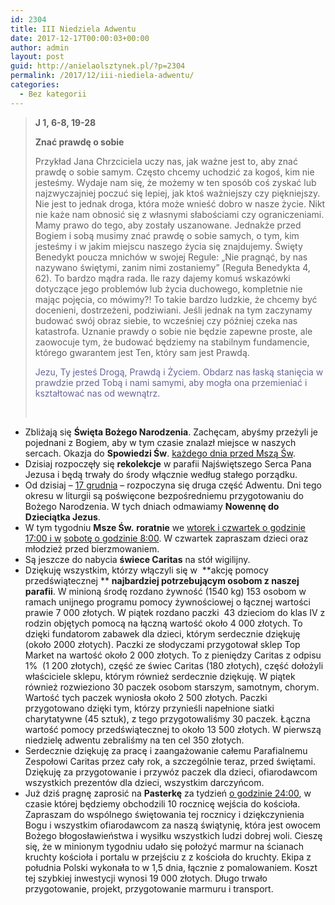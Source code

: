 ```yaml
---
id: 2304
title: III Niedziela Adwentu
date: 2017-12-17T00:00:03+00:00
author: admin
layout: post
guid: http://anielaolsztynek.pl/?p=2304
permalink: /2017/12/iii-niediela-adwentu/
categories:
  - Bez kategorii
---
```

> **J 1, 6-8, 19-28**
> 
> **Znać prawdę o sobie**
> 
> Przykład Jana Chrzciciela uczy nas, jak ważne jest to, aby znać prawdę o sobie samym. Często chcemy uchodzić za kogoś, kim nie jesteśmy. Wydaje nam się, że możemy w ten sposób coś zyskać lub najzwyczajniej poczuć się lepiej, jak ktoś ważniejszy czy piękniejszy. Nie jest to jednak droga, która może wnieść dobro w nasze życie. Nikt nie każe nam obnosić się z własnymi słabościami czy ograniczeniami. Mamy prawo do tego, aby zostały uszanowane. Jednakże przed Bogiem i sobą musimy znać prawdę o sobie samych, o tym, kim jesteśmy i w jakim miejscu naszego życia się znajdujemy. Święty Benedykt poucza mnichów w swojej Regule: &#8222;Nie pragnąć, by nas nazywano świętymi, zanim nimi zostaniemy&#8221; (Reguła Benedykta 4, 62). To bardzo mądra rada. Ile razy dajemy komuś wskazówki dotyczące jego problemów lub życia duchowego, kompletnie nie mając pojęcia, co mówimy?! To takie bardzo ludzkie, że chcemy być docenieni, dostrzeżeni, podziwiani. Jeśli jednak na tym zaczynamy budować swój obraz siebie, to wcześniej czy później czeka nas katastrofa. Uznanie prawdy o sobie nie będzie zapewne proste, ale zaowocuje tym, że budować będziemy na stabilnym fundamencie, którego gwarantem jest Ten, który sam jest Prawdą.
> 
> <span style="color: #666699;">Jezu, Ty jesteś Drogą, Prawdą i Życiem. Obdarz nas łaską stanięcia w prawdzie przed Tobą i nami samymi, aby mogła ona przemieniać i kształtować nas od wewnątrz.  </span>
> 
> &nbsp;

  * Zbliżają się **Święta Bożego Narodzenia**. Zachęcam, abyśmy przeżyli je pojednani z Bogiem, aby w tym czasie znalazł miejsce w naszych sercach. Okazja do **Spowiedzi Św**. <span style="text-decoration: underline;">każdego dnia przed Mszą Św</span>.
  * Dzisiaj rozpoczęły się **rekolekcje** w parafii Najświętszego Serca Pana Jezusa i będą trwały do środy włącznie według stałego porządku.
  * Od dzisiaj – <span style="text-decoration: underline;">17 grudnia</span> – rozpoczyna się druga część Adwentu. Dni tego okresu w liturgii są poświęcone bezpośredniemu przygotowaniu do Bożego Narodzenia. W tych dniach odmawiamy **Nowennę do Dzieciątka Jezus**.
  * W tym tygodniu **Msze Św.** **roratnie** we <span style="text-decoration: underline;">wtorek i czwartek o godzinie 17:00 i w</span> <span style="text-decoration: underline;">sobotę o godzinie 8:00</span>. W czwartek zapraszam dzieci oraz młodzież przed bierzmowaniem.
  * Są jeszcze do nabycia **świece Caritas** na stół wigilijny.
  * Dziękuję wszystkim, którzy włączyli się w  **akcję pomocy przedświątecznej ** **najbardziej potrzebującym osobom z naszej parafii**. W minioną środę rozdano żywność (1540 kg) 153 osobom w ramach unijnego programu pomocy żywnościowej o łącznej wartości prawie 7 000 złotych. W piątek rozdano paczki  43 dzieciom do klas IV z rodzin objętych pomocą na łączną wartość około 4 000 złotych. To dzięki fundatorom zabawek dla dzieci, którym serdecznie dziękuję (około 2000 złotych). Paczki ze słodyczami przygotował sklep Top Market na wartość około 2 000 złotych. To z pieniędzy Caritas z odpisu 1%  (1 200 złotych), część ze świec Caritas (180 złotych), część dołożyli właściciele sklepu, którym również serdecznie dziękuję. W piątek również rozwieziono 30 paczek osobom starszym, samotnym, chorym. Wartość tych paczek wyniosła około 2 500 złotych. Paczki przygotowano dzięki tym, którzy przynieśli napełnione siatki charytatywne (45 sztuk), z tego przygotowaliśmy 30 paczek. Łączna wartość pomocy przedświątecznej to około 13 500 złotych. W pierwszą niedzielę adwentu zebraliśmy na ten cel 350 złotych.
  * Serdecznie dziękuję za pracę i zaangażowanie całemu Parafialnemu Zespołowi Caritas przez cały rok, a szczególnie teraz, przed świętami. Dziękuję za przygotowanie i przywóz paczek dla dzieci, ofiarodawcom wszystkich prezentów dla dzieci, wszystkim darczyńcom.
  * Już dziś pragnę zaprosić na **Pasterkę** za tydzień <span style="text-decoration: underline;">o godzinie 24:00</span>, w czasie której będziemy obchodzili 10 rocznicę wejścia do kościoła. Zapraszam do wspólnego świętowania tej rocznicy i dziękczynienia Bogu i wszystkim ofiarodawcom za naszą świątynię, która jest owocem Bożego błogosławieństwa i wysiłku wszystkich ludzi dobrej woli. Cieszę się, że w minionym tygodniu udało się położyć marmur na ścianach kruchty kościoła i portalu w przejściu z z kościoła do kruchty. Ekipa z południa Polski wykonała to w 1,5 dnia, łącznie z pomalowaniem. Koszt tej szybkiej inwestycji wynosi 19 000 złotych. Długo trwało przygotowanie, projekt, przygotowanie marmuru i transport.